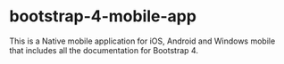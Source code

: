 # bootstrap-4-mobile-app
This is a Native mobile application for iOS, Android and Windows mobile that includes all the documentation for Bootstrap 4.
